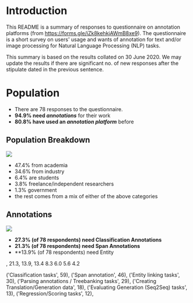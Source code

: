 # Introduction

This README is a summary of responses to questionnaire on annotation platforms (from https://forms.gle/iZk8kehkjAWmB8xe9). The questionnaire is a short survey on users' usage and wants of annotation for text and/or image processing for Natural Language Processing (NLP) tasks.

This summary is based on the results collated on 30 June 2020. We may update the results if there are significant no. of new responses after the stipulate dated in the previous sentence. 

 
#  Population 

 - There are 78 responses to the questionnaire. 
 - **94.9% need _annotations_** for their work
 - **80.8% have used an _annotation platform_** before
 

## Population Breakdown

![](https://docs.google.com/spreadsheets/d/e/2PACX-1vTMa1QOjA4b45HvT3FKnRnfsgIpgjtjOb7RzJ8ZODJZ1vZr0ImtQ313CdAxcnSi3tXcHiXcXc-oUEoC/pubchart?oid=483246479&format=image)


   - 47.4% from academia
   - 34.6% from industry
   -  6.4% are students
   -  3.8% freelance/independent researchers
   -  1.3% government 
   - the rest comes from a mix of either of the above categories


## Annotations 

![](https://docs.google.com/spreadsheets/d/e/2PACX-1vTMa1QOjA4b45HvT3FKnRnfsgIpgjtjOb7RzJ8ZODJZ1vZr0ImtQ313CdAxcnSi3tXcHiXcXc-oUEoC/pubchart?oid=1777988562&format=image)

 - **27.3% (of 78 respondents) need Classification Annotations** 
 - **21.3% (of 78 respondents) need Span Annotations**
 - **13.9% (of 78 respondents) need Entity
 
 , 21.3, 13.9, 13.4 8.3 6.0 5.6 4.2
 
 ('Classification tasks', 59),
 ('Span annotation', 46),
 ('Entity linking tasks', 30),
 ('Parsing annotations / Treebanking tasks', 29),
 ('Creating Translation/Generation data', 18),
 ('Evaluating Generation (Seq2Seq) tasks', 13),
 ('Regression/Scoring tasks', 12),

